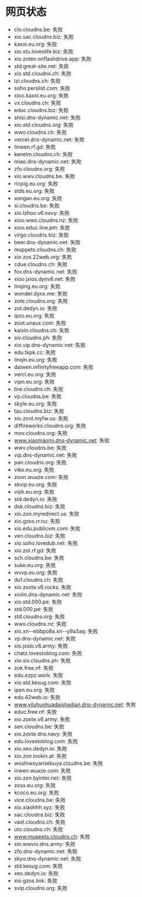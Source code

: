 # 网页状态
- clo.cloudns.be: 失败
- xio.sac.cloudns.biz: 失败
- kaxoi.eu.org: 失败
- xio.stu.loveslife.biz: 失败
- xio.zoten.onflashdrive.app: 失败
- std.great-site.net: 失败
- xio.std.cloudns.ch: 失败
- lzi.cloudns.ch: 失败
- soho.perslist.com: 失败
- xioo.kaxoi.eu.org: 失败
- vx.cloudns.ch: 失败
- educ.cloudns.biz: 失败
- shisi.dns-dynamic.net: 失败
- xio.std.cloudns.org: 失败
- wwo.cloudns.ch: 失败
- vercel.dns-dynamic.net: 失败
- linwen.rf.gd: 失败
- kenelm.cloudns.ch: 失败
- miao.dns-dynamic.net: 失败
- zfo.cloudns.org: 失败
- xio.wwv.cloudns.be: 失败
- ricpig.eu.org: 失败
- stds.eu.org: 失败
- xongan.eu.org: 失败
- si.cloudns.be: 失败
- xio.lzhoo.v6.navy: 失败
- xioo.wwo.cloudns.nz: 失败
- xioo.educ.line.pm: 失败
- virgo.cloudns.biz: 失败
- beer.dns-dynamic.net: 失败
- muppets.cloudns.ch: 失败
- xio.zos.22web.org: 失败
- cdue.cloudns.ch: 失败
- fox.dns-dynamic.net: 失败
- xioo.jxios.dynv6.net: 失败
- linqing.eu.org: 失败
- wonder.dynx.me: 失败
- zote.cloudns.org: 失败
- zot.dedyn.io: 失败
- ipzo.eu.org: 失败
- zoot.unaux.com: 失败
- kaixin.cloudns.ch: 失败
- siv.cloudns.ph: 失败
- xio.vip.dns-dynamic.net: 失败
- edu.tkpk.cc: 失败
- linqin.eu.org: 失败
- daiwen.infinityfreeapp.com: 失败
- vercl.eu.org: 失败
- vipn.eu.org: 失败
- bre.cloudns.ch: 失败
- vp.cloudns.be: 失败
- skyle.eu.org: 失败
- tau.cloudns.biz: 失败
- xio.zoot.myfw.us: 失败
- diffireworks.cloudns.org: 失败
- mov.cloudns.org: 失败
- www.xiaomaomi.dns-dynamic.net: 失败
- wwv.cloudns.be: 失败
- vip.dns-dynamic.net: 失败
- pan.cloudns.org: 失败
- viko.eu.org: 失败
- zoon.wuaze.com: 失败
- skvip.eu.org: 失败
- vipk.eu.org: 失败
- std.dedyn.io: 失败
- dsk.cloudns.biz: 失败
- xio.zon.myredirect.us: 失败
- xio.gzos.rr.nu: 失败
- xio.edu.publicvm.com: 失败
- ven.cloudns.biz: 失败
- xio.soho.lovedub.net: 失败
- xio.zot.rf.gd: 失败
- sch.cloudns.be: 失败
- suke.eu.org: 失败
- wvvp.eu.org: 失败
- duf.cloudns.ch: 失败
- xio.zoxte.v6.rocks: 失败
- xiolin.dns-dynamic.net: 失败
- xio.std.000.pe: 失败
- std.000.pe: 失败
- std.cloudns.org: 失败
- wwo.cloudns.nz: 失败
- xio.xn--ebbpo8a.xn--y9a3aq: 失败
- vp.dns-dynamic.net: 失败
- xio.jxsio.v6.army: 失败
- chatz.lovestoblog.com: 失败
- xio.siv.cloudns.ph: 失败
- zok.free.nf: 失败
- edu.ezpz.work: 失败
- xio.std.kesug.com: 失败
- ipen.eu.org: 失败
- edu.42web.io: 失败
- www.yiluhuohuadaishadian.dns-dynamic.net: 失败
- educ.free.nf: 失败
- xio.zoxte.v6.army: 失败
- sen.cloudns.be: 失败
- xio.zoxte.dns.navy: 失败
- edu.lovestoblog.com: 失败
- xio.xeo.dedyn.io: 失败
- xio.zon.lookin.at: 失败
- woshiwoyansebuya.cloudns.be: 失败
- inwen.wuaze.com: 失败
- xio.zon.byinter.net: 失败
- zosx.eu.org: 失败
- kcoco.eu.org: 失败
- vice.cloudns.be: 失败
- xio.xiaohhh.xyz: 失败
- sac.cloudns.biz: 失败
- vast.cloudns.ch: 失败
- uto.cloudns.ch: 失败
- www.muppets.cloudns.ch: 失败
- xio.wwvio.dns.army: 失败
- zfo.dns-dynamic.net: 失败
- skyo.dns-dynamic.net: 失败
- std.kesug.com: 失败
- xeo.dedyn.io: 失败
- xio.gzos.link: 失败
- svip.cloudns.org: 失败
